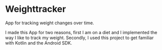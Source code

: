 # Weighttracker
App for tracking weight changes over time.

I made this App for two reasons, first I am on a diet and I implemented the way I like to track my weight.
Secondly, I used this project to get familiar with Kotlin and the Android SDK.

